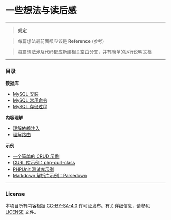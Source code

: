 # 一些想法与读后感

---

> **规定**

> 每篇想法最前面都应该是 **Reference** (参考)

> 每篇想法涉及代码都应新建相关空白分支，并有简单的运行说明文档

---

### 目录

**数据库**

- [MySQL 安装](posts/mysql-installation.md)
- [MySQL 常用命令](posts/mysql-common-commands.md)
- [MySQL 存储过程](posts/mysql-stored-procedure.md)

**内容理解**

- [理解依赖注入](posts/understand-dependency-injection.md)
- [理解路由](posts/understand-router.md)

**示例**

- [一个简单的 CRUD 示例](posts/a-simple-crud-example.md)
- [CURL 库示例：php-curl-class](posts/try-library-of-php-curl-class.md)
- [PHPUnit 测试库示例](posts/try-phpunit-test-framework.md)
- [Markdown 解析库示例：Parsedown](posts/try-markdown-parse-library-parsedown.md)

---

### License

本项目所有内容根据 [CC-BY-SA-4.0](https://creativecommons.org/licenses/by-sa/4.0/) 许可证发布。有关详细信息，请参见 [LICENSE](LICENSE) 文件。